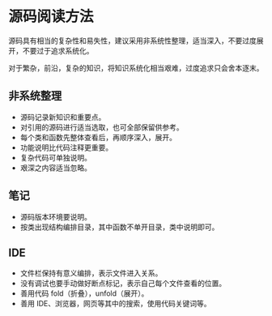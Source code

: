 # 源码阅读方法

源码具有相当的复杂性和易失性，建议采用非系统性整理，适当深入，不要过度展开，不要过于追求系统化。

对于繁杂，前沿，复杂的知识，将知识系统化相当艰难，过度追求只会舍本逐末。

## 非系统整理

- 源码记录新知识和重要点。
- 对引用的源码进行适当选取，也可全部保留供参考。
- 每个类和函数先整体查看后，再顺序深入，展开。
- 功能说明比代码注释更重要。
- 复杂代码可单独说明。
- 艰深之内容适当忽略。

## 笔记

- 源码版本环境要说明。
- 按类出现结构编排目录，其中函数不单开目录，类中说明即可。

## IDE

- 文件栏保持有意义编排，表示文件进入关系。
- 没有调试也要手动做好断点标记，表示自己每个文件查看的位置。
- 善用代码 fold（折叠），unfold（展开）。
- 善用 IDE、浏览器，网页等其中的搜索，使用代码关键词等。